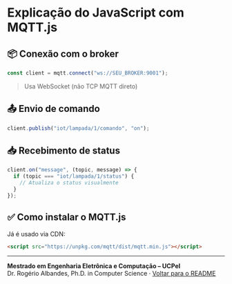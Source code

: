 # Explicação do JavaScript com MQTT.js

## 📦 Conexão com o broker

```js
const client = mqtt.connect("ws://SEU_BROKER:9001");
```

> Usa WebSocket (não TCP MQTT direto)

## 📤 Envio de comando

```js
client.publish("iot/lampada/1/comando", "on");
```

## 📥 Recebimento de status

```js
client.on("message", (topic, message) => {
  if (topic === "iot/lampada/1/status") {
    // Atualiza o status visualmente
  }
});
```

## ✅ Como instalar o MQTT.js

Já é usado via CDN:

```html
<script src="https://unpkg.com/mqtt/dist/mqtt.min.js"></script>
```
---
**Mestrado em Engenharia Eletrônica e Computação – UCPel**  
Dr. Rogério Albandes, Ph.D. in Computer Science · [Voltar para o README](../README.md)